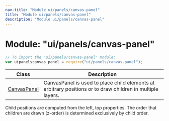 ```yaml
---
nav-title: "Module ui/panels/canvas-panel"
title: "Module ui/panels/canvas-panel"
description: "Module ui/panels/canvas-panel"
---
```

# Module: "ui/panels/canvas-panel"

``` JavaScript
// To import the "ui/panels/canvas-panel" module:
var uipanelscanvas_panel = require("ui/panels/canvas-panel");
```

Class | Description
------|------------
[CanvasPanel](../../../ui/panels/canvas-panel/CanvasPanel.md) | CanvasPanel is used to place child elements at arbitrary positions or to draw children in multiple layers.
Child positions are computed from the left, top properties.
The order that children are drawn (z-order) is determined exclusively by child order.     